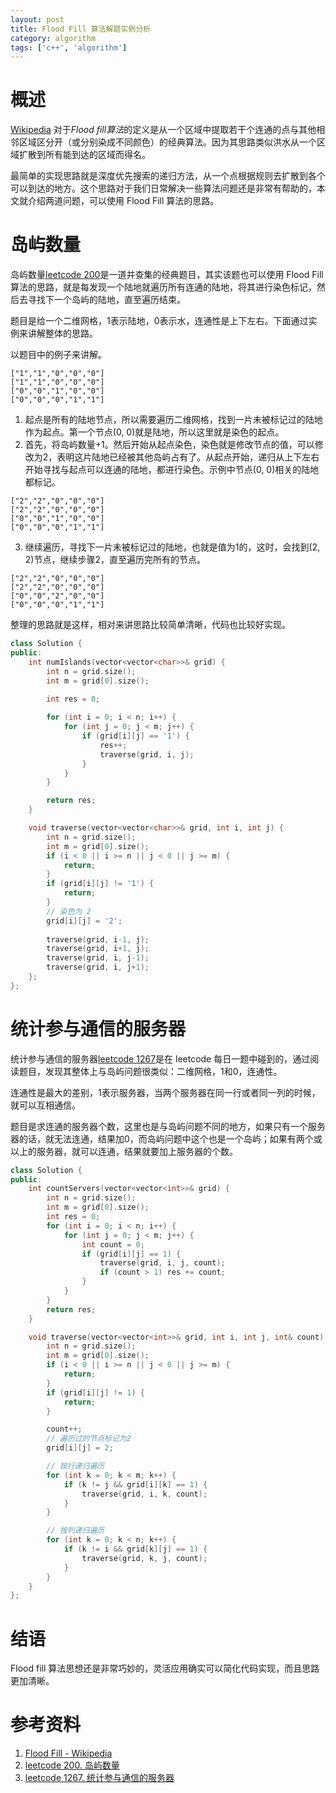 ```yaml
---
layout: post
title: Flood Fill 算法解题实例分析
category: algorithm
tags: ['c++', 'algorithm']
---
```


# 概述

[Wikipedia](https://zh.wikipedia.org/wiki/Flood_fill) 对于*Flood fill算法*的定义是从一个区域中提取若干个连通的点与其他相邻区域区分开（或分别染成不同颜色）的经典算法。因为其思路类似洪水从一个区域扩散到所有能到达的区域而得名。

最简单的实现思路就是深度优先搜索的递归方法，从一个点根据规则去扩散到各个可以到达的地方。这个思路对于我们日常解决一些算法问题还是非常有帮助的，本文就介绍两道问题，可以使用 Flood Fill 算法的思路。

# 岛屿数量

岛屿数量[leetcode 200](https://leetcode.cn/problems/number-of-islands/description/)是一道并查集的经典题目，其实该题也可以使用 Flood Fill 算法的思路，就是每发现一个陆地就遍历所有连通的陆地，将其进行染色标记，然后去寻找下一个岛屿的陆地，直至遍历结束。


题目是给一个二维网格，1表示陆地，0表示水，连通性是上下左右。下面通过实例来讲解整体的思路。

以题目中的例子来讲解。
```
["1","1","0","0","0"]
["1","1","0","0","0"]
["0","0","1","0","0"]
["0","0","0","1","1"]
```
1. 起点是所有的陆地节点，所以需要遍历二维网格，找到一片未被标记过的陆地作为起点。第一个节点(0, 0)就是陆地，所以这里就是染色的起点。
2. 首先，将岛屿数量+1。然后开始从起点染色，染色就是修改节点的值，可以修改为2，表明这片陆地已经被其他岛屿占有了。从起点开始，递归从上下左右开始寻找与起点可以连通的陆地，都进行染色。示例中节点(0, 0)相关的陆地都标记。
```
["2","2","0","0","0"]
["2","2","0","0","0"]
["0","0","1","0","0"]
["0","0","0","1","1"]
```
3. 继续遍历，寻找下一片未被标记过的陆地，也就是值为1的，这时，会找到(2, 2)节点，继续步骤2，直至遍历完所有的节点。
```
["2","2","0","0","0"]
["2","2","0","0","0"]
["0","0","2","0","0"]
["0","0","0","1","1"]
```

整理的思路就是这样，相对来讲思路比较简单清晰，代码也比较好实现。
```cpp
class Solution {
public:
    int numIslands(vector<vector<char>>& grid) {
        int n = grid.size();
        int m = grid[0].size();
        
        int res = 0;

        for (int i = 0; i < n; i++) {
            for (int j = 0; j < m; j++) {
                if (grid[i][j] == '1') {
	                res++;
	                traverse(grid, i, j);
            	}
            }
        }

        return res;
    }

    void traverse(vector<vector<char>>& grid, int i, int j) {
        int n = grid.size();
        int m = grid[0].size();
        if (i < 0 || i >= n || j < 0 || j >= m) {
            return;
        }
        if (grid[i][j] != '1') {
            return;
        }
        // 染色为 2
        grid[i][j] = '2';
        
        traverse(grid, i-1, j);
        traverse(grid, i+1, j);
        traverse(grid, i, j-1);
        traverse(grid, i, j+1);
    };
};
```

# 统计参与通信的服务器

统计参与通信的服务器[leetcode 1267](https://leetcode.cn/problems/count-servers-that-communicate/description/)是在 leetcode 每日一题中碰到的，通过阅读题目，发现其整体上与岛屿问题很类似：二维网格，1和0，连通性。

连通性是最大的差别，1表示服务器，当两个服务器在同一行或者同一列的时候，就可以互相通信。

题目是求连通的服务器个数，这里也是与岛屿问题不同的地方，如果只有一个服务器的话，就无法连通，结果加0，而岛屿问题中这个也是一个岛屿；如果有两个或以上的服务器，就可以连通，结果就要加上服务器的个数。

```cpp
class Solution {
public:
    int countServers(vector<vector<int>>& grid) {
        int n = grid.size();
        int m = grid[0].size();
        int res = 0;
        for (int i = 0; i < n; i++) {
            for (int j = 0; j < m; j++) {
                int count = 0;
                if (grid[i][j] == 1) {
                    traverse(grid, i, j, count);
                    if (count > 1) res += count;
                }
            }
        }
        return res;
    }

    void traverse(vector<vector<int>>& grid, int i, int j, int& count) {
        int n = grid.size();
        int m = grid[0].size();
        if (i < 0 || i >= n || j < 0 || j >= m) {
            return;
        }
        if (grid[i][j] != 1) {
            return;
        }

        count++;
        // 遍历过的节点标记为2
        grid[i][j] = 2;

        // 按行递归遍历
        for (int k = 0; k < m; k++) {
            if (k != j && grid[i][k] == 1) {
                traverse(grid, i, k, count);
            }
        }

        // 按列递归遍历
        for (int k = 0; k < n; k++) {
            if (k != i && grid[k][j] == 1) {
                traverse(grid, k, j, count);
            }
        }
    }
};
```

# 结语

Flood fill 算法思想还是非常巧妙的，灵活应用确实可以简化代码实现，而且思路更加清晰。

# 参考资料

1. [Flood Fill - Wikipedia](https://zh.wikipedia.org/wiki/Flood_fill)
2. [leetcode 200. 岛屿数量](https://leetcode.cn/problems/number-of-islands/description/)
3. [leetcode 1267. 统计参与通信的服务器](https://leetcode.cn/problems/count-servers-that-communicate/description/)
